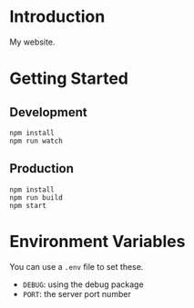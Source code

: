 # Introduction 

My website.

# Getting Started

## Development

    npm install
    npm run watch

## Production

    npm install
    npm run build
    npm start

# Environment Variables

You can use a `.env` file to set these.

- `DEBUG`: using the debug package
- `PORT`: the server port number
